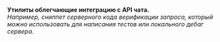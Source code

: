 **Утилиты облегчающие интеграцию с API чата.**  
*Например, сниппет серверного кода верификации запроса, который можно использовать для написания тестов или локального дебаг сервера.*
